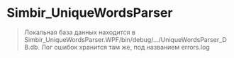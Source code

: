 # Simbir_UniqueWordsParser

> Локальная база данных находится в Simbir_UniqueWordsParser.WPF/bin/debug/.../UniqueWordsParser_DB.db. Лог ошибок хранится там же, под названием errors.log
